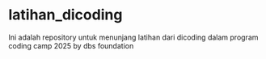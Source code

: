 # latihan_dicoding
Ini adalah repository untuk menunjang latihan dari dicoding dalam program coding camp 2025 by dbs foundation
